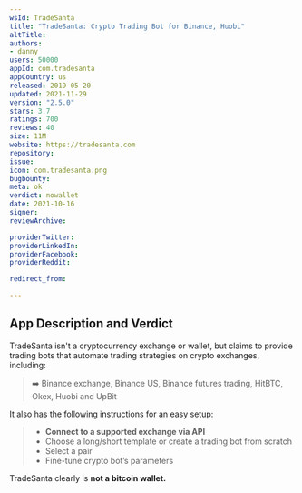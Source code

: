 ```yaml
---
wsId: TradeSanta
title: "TradeSanta: Crypto Trading Bot for Binance, Huobi"
altTitle: 
authors:
- danny
users: 50000
appId: com.tradesanta
appCountry: us
released: 2019-05-20
updated: 2021-11-29
version: "2.5.0"
stars: 3.7
ratings: 700
reviews: 40
size: 11M
website: https://tradesanta.com
repository: 
issue: 
icon: com.tradesanta.png
bugbounty: 
meta: ok
verdict: nowallet
date: 2021-10-16
signer: 
reviewArchive:

providerTwitter: 
providerLinkedIn: 
providerFacebook: 
providerReddit: 

redirect_from:

---
```


## App Description and Verdict
TradeSanta isn't a cryptocurrency exchange or wallet, but claims to provide trading bots that automate trading strategies on crypto exchanges, including:

> ➡️ Binance exchange, Binance US, Binance futures trading, HitBTC, Okex, Huobi and UpBit

It also has the following instructions for an easy setup:

> - **Connect to a supported exchange via API**
> - Choose a long/short template or create a trading bot from scratch
> - Select a pair
> - Fine-tune crypto bot’s parameters

TradeSanta clearly is **not a bitcoin wallet.**
